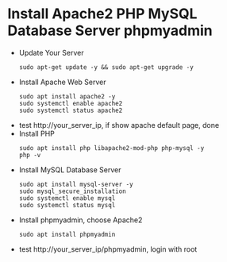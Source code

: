 # Install Apache2 PHP MySQL Database Server phpmyadmin

- Update Your Server
  ```
  sudo apt-get update -y && sudo apt-get upgrade -y
  ```
- Install Apache Web Server
  ```
  sudo apt install apache2 -y
  sudo systemctl enable apache2
  sudo systemctl status apache2
  ```
- test http://your_server_ip, if show apache default page, done
- Install PHP
  ```
  sudo apt install php libapache2-mod-php php-mysql -y
  php -v
  ```
- Install MySQL Database Server
  ```
  sudo apt install mysql-server -y
  sudo mysql_secure_installation
  sudo systemctl enable mysql
  sudo systemctl status mysql
  ```
- Install phpmyadmin, choose Apache2
  ```
  sudo apt install phpmyadmin
  ```
- test http://your_server_ip/phpmyadmin, login with root
